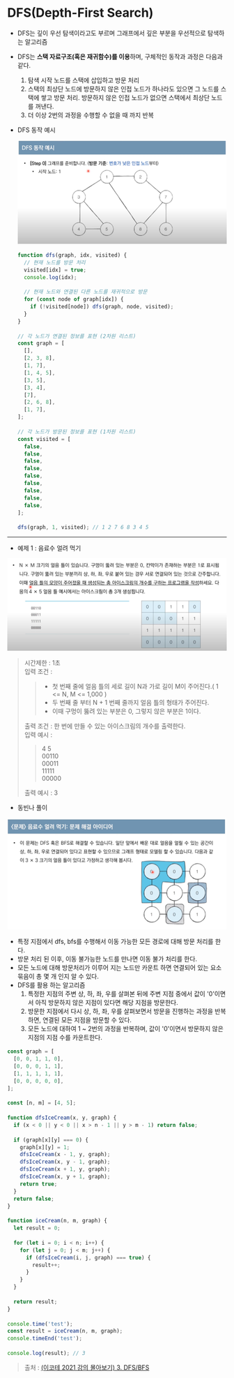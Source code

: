 # **DFS(Depth-First Search)**

- DFS는 깊이 우선 탐색이라고도 부르며 그래프에서 깊은 부분을 우선적으로 탐색하는 알고리즘
- DFS는 **스택 자료구조(혹은 재귀함수)를 이용**하며, 구체적인 동작과 과정은 다음과 같다.

  1. 탐색 시작 노드를 스택에 삽입하고 방문 처리
  2. 스택의 최상단 노드에 방문하지 않은 인접 노드가 하나라도 있으면 그 노드를 스택에 쌓고 방문 처리. 방문하지 않은 인접 노드가 없으면 스택에서 최상단 노드를 꺼낸다.
  3. 더 이상 2번의 과정을 수행할 수 없을 때 까지 반복

- DFS 동작 예시

  ![dfsExample](./images/dfs-example.png)

  ```jsx
  function dfs(graph, idx, visited) {
    // 현재 노드를 방문 처리
    visited[idx] = true;
    console.log(idx);

    // 현재 노드와 연결된 다른 노드를 재귀적으로 방문
    for (const node of graph[idx]) {
      if (!visited[node]) dfs(graph, node, visited);
    }
  }

  // 각 노드가 연결된 정보를 표현 (2차원 리스트)
  const graph = [
    [],
    [2, 3, 8],
    [1, 7],
    [1, 4, 5],
    [3, 5],
    [3, 4],
    [7],
    [2, 6, 8],
    [1, 7],
  ];

  // 각 노드가 방문된 정보를 표현 (1차원 리스트)
  const visited = [
    false,
    false,
    false,
    false,
    false,
    false,
    false,
    false,
    false,
  ];

  dfs(graph, 1, visited); // 1 2 7 6 8 3 4 5
  ```

---

- 예제 1 : 음료수 얼려 먹기

![](./images/iceCream.png)

> 시간제한 : 1초\
> 입력 조건 :
>
> > - 첫 번째 줄에 얼음 틀의 세로 길이 N과 가로 길이 M이 주어진다.( 1 <= N, M <= 1,000 )
> > - 두 번째 줄 부터 N + 1 번째 줄까지 얼음 틀의 형태가 주어진다.
> > - 이때 구멍이 뚫려 있는 부분은 0, 그렇지 않은 부분은 1이다.
>
> 출력 조건 : 한 번에 만들 수 있는 아이스크림의 개수를 출력한다.\
> 입력 예시 :
>
> > 4 5\
> > 00110\
> > 00011\
> > 11111\
> > 00000
>
> 출력 예시 : 3

- 동빈나 풀이

![](./images/iceCream-idea.png)

- 특정 지점에서 dfs, bfs를 수행해서 이동 가능한 모든 경로에 대해 방문 처리를 한다.
- 방문 처리 된 이후, 이동 불가능한 노드를 만나면 이동 불가 처리를 한다.
- 모든 노드에 대해 방문처리가 이루어 지는 노드만 카운트 하면 연결되어 있는 요소 묶음이 총 몇 개 인지 알 수 있다.
- DFS를 활용 하는 알고리즘
  1. 특정한 지점의 주변 상, 하, 좌, 우를 살펴본 뒤에 주변 지점 중에서 값이 '0'이면서 아직 방문하지 않은 지점이 있다면 해당 지점을 방문한다.
  2. 방문한 지점에서 다시 상, 하, 좌, 우를 살펴보면서 방문을 진행하는 과정을 반복하면, 연결된 모든 지점을 방문할 수 있다.
  3. 모든 노드에 대하여 1 ~ 2번의 과정을 반복하며, 값이 '0'이면서 방문하지 않은 지점의 지점 수를 카운트한다.

```js
const graph = [
  [0, 0, 1, 1, 0],
  [0, 0, 0, 1, 1],
  [1, 1, 1, 1, 1],
  [0, 0, 0, 0, 0],
];

const [n, m] = [4, 5];

function dfsIceCream(x, y, graph) {
  if (x < 0 || y < 0 || x > n - 1 || y > m - 1) return false;

  if (graph[x][y] === 0) {
    graph[x][y] = 1;
    dfsIceCream(x - 1, y, graph);
    dfsIceCream(x, y - 1, graph);
    dfsIceCream(x + 1, y, graph);
    dfsIceCream(x, y + 1, graph);
    return true;
  }
  return false;
}

function iceCream(n, m, graph) {
  let result = 0;

  for (let i = 0; i < n; i++) {
    for (let j = 0; j < m; j++) {
      if (dfsIceCream(i, j, graph) === true) {
        result++;
      }
    }
  }

  return result;
}

console.time('test');
const result = iceCream(n, m, graph);
console.timeEnd('test');

console.log(result); // 3
```

> 출처 : [(이코테 2021 강의 몰아보기) 3. DFS/BFS](https://youtu.be/7C9RgOcvkvo)
